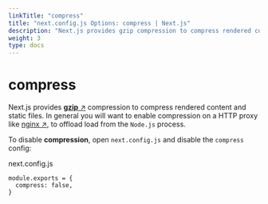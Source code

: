 ```yaml
---
linkTitle: "compress"
title: "next.config.js Options: compress | Next.js"
description: "Next.js provides gzip compression to compress rendered content and static files, it only works with the server target. Learn more about it here."
weight: 3
type: docs
---
```


# compress

Next.js provides [**gzip** ↗](https://tools.ietf.org/html/rfc6713#section-3) compression to compress rendered content and static files. In general you will want to enable compression on a HTTP proxy like [nginx ↗](https://www.nginx.com/), to offload load from the `Node.js` process.

To disable **compression**, open `next.config.js` and disable the `compress` config:


next.config.js
```
module.exports = {
  compress: false,
}
```

